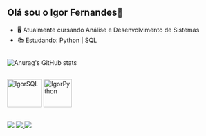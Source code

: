 ## Olá sou o Igor Fernandes👋

- 🖥️ Atualmente cursando Análise e Desenvolvimento de Sistemas
- 📚 Estudando: Python | SQL
##
![Anurag's GitHub stats](https://github-readme-stats.vercel.app/api?username=igoorfernandes&show_icons=true&theme=transparent)
##
<img aling="center" alt="IgorSQL" height="65" width="80" src="https://cdn.jsdelivr.net/gh/devicons/devicon/icons/postgresql/postgresql-plain-wordmark.svg" /> <img aling="center" alt="IgorPython" height="65" src="https://cdn.jsdelivr.net/gh/devicons/devicon/icons/python/python-original-wordmark.svg" />
##
<a href = "mailto:igorfernandess731@gmail.com"><img src="https://img.shields.io/badge/-Gmail-%23333?style=for-the-badge&logo=gmail&logoColor=white" target="_blank"></a>
<a href="https://www.linkedin.com/in/igor-fernandes-ads/" target="_blank"><img src="https://img.shields.io/badge/-LinkedIn-%230077B5?style=for-the-badge&logo=linkedin&logoColor=white" target="_blank">
<a href="https://t.me/iguziin" target="_blank"><img src="https://img.shields.io/badge/Telegram-2CA5E0?style=for-the-badge&logo=telegram&logoColor=white" target="_blank">
